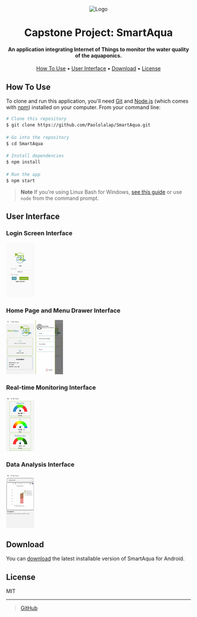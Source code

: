 
<p align="center">
  <img src="assets/logo.png" alt="Logo" width="200" height="200">
</p>

<h1 align="center">  
  Capstone Project: SmartAqua
</h1>

<h4 align="center">An application integrating Internet of Things to monitor the water quality of the aquaponics.</h4>

<p align="center">
  <a href="#how-to-use">How To Use</a> •
  <a href="#user-interface">User Interface</a> •
  <a href="#download">Download</a> •
  <a href="#license">License</a>
</p>

## How To Use

To clone and run this application, you'll need [Git](https://git-scm.com) and [Node.js](https://nodejs.org/en/download/) (which comes with [npm](http://npmjs.com)) installed on your computer. From your command line:

```bash
# Clone this repository
$ git clone https://github.com/Paololalap/SmartAqua.git

# Go into the repository
$ cd SmartAqua

# Install dependencies
$ npm install

# Run the app
$ npm start
```

> **Note**
> If you're using Linux Bash for Windows, [see this guide](https://www.howtogeek.com/261575/how-to-run-graphical-linux-desktop-applications-from-windows-10s-bash-shell/) or use `node` from the command prompt.

## User Interface
<h3>Login Screen Interface</h3>
<p>
  <img src="output/Images/LoginScreen.jpg" alt="Login Screen Interface" width="15%" height="auto">
</p>

<h3>Home Page and Menu Drawer Interface</h3>
<p>
  <img src="output/Images/HomeScreen.jpg" alt="Home Page Interface" width="15%" height="auto">
  <img src="output/Images/DrawerScreen.jpg" alt="Drawer Interface" width="15%" height="auto">
</p>

<h3>Real-time Monitoring Interface</h3>
<p>
  <img src="output/Images/Real-timeMonitoringScreen.jpg" alt="Real-time Monitoring Interface" width="15%" height="auto">
</p>

<h3>Data Analysis Interface</h3>
<p>
  <img src="output/Images/DataAnalysisScreen.jpg" alt="Data Analysis Interface" width="15%" height="auto">
</p>


## Download

You can [download](https://github.com/Paololalap/SmartAqua/blob/main/output/app.apk) the latest installable version of SmartAqua for Android.

## License

MIT

---

> [GitHub](https://github.com/Paololalap)
